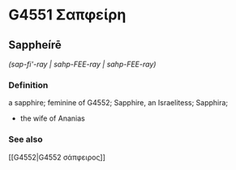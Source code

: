 # G4551 Σαπφείρη

## Sappheírē

_(sap-fi'-ray | sahp-FEE-ray | sahp-FEE-ray)_

### Definition

a sapphire; feminine of G4552; Sapphire, an Israelitess; Sapphira; 

- the wife of Ananias

### See also

[[G4552|G4552 σάπφειρος]]
